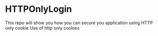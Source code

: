 # HTTPOnlyLogin
This repo will show you how you can secure you application using HTTP only cookie
Use  of http only cookies 
